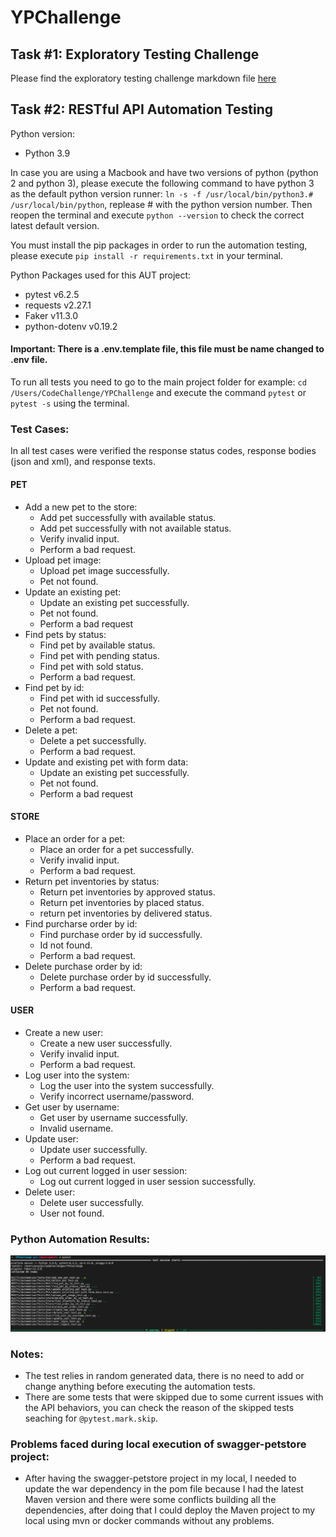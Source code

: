 # YPChallenge

## Task #1: Exploratory Testing Challenge
Please find the exploratory testing challenge markdown file [here](/Exploratory_Charters.md)

## Task #2: RESTful API Automation Testing
Python version:
- Python 3.9

In case you are using a Macbook and have two versions of python (python 2 and python 3), please execute the following command to have python 3 as the default python version runner: `ln -s -f /usr/local/bin/python3.# /usr/local/bin/python`, replease # with the python version number.
Then reopen the terminal and execute `python --version` to check the correct latest default version.

You must install the pip packages in order to run the automation testing, please execute `pip install -r requirements.txt` in your terminal.

Python Packages used for this AUT project:
- pytest v6.2.5
- requests v2.27.1
- Faker v11.3.0
- python-dotenv v0.19.2

#### Important: There is a **.env.template** file, this file must be name changed to **.env** file.

To run all tests you need to go to the main project folder for example: `cd /Users/CodeChallenge/YPChallenge` and execute the command `pytest` or `pytest -s` using the terminal.

### Test Cases:
In all test cases were verified the response status codes, response bodies (json and xml), and response texts.
#### PET
- Add a new pet to the store:
  - Add pet successfully with available status.
  - Add pet successfully with not available status.
  - Verify invalid input.
  - Perform a bad request.
- Upload pet image:
  - Upload pet image successfully.
  - Pet not found.
- Update an existing pet:
  - Update an existing pet successfully.
  - Pet not found.
  - Perform a bad request
- Find pets by status:
  - Find pet by available status.
  - Find pet with pending status.
  - Find pet with sold status.
  - Perform a bad request.
- Find pet by id:
  - Find pet with id successfully.
  - Pet not found.
  - Perform a bad request.
- Delete a pet:
  - Delete a pet successfully.
  - Perform a bad request.
- Update and existing pet with form data:
  - Update an existing pet successfully.
  - Pet not found.
  - Perform a bad request

#### STORE
- Place an order for a pet:
  - Place an order for a pet successfully.
  - Verify invalid input.
  - Perform a bad request.
- Return pet inventories by status:
  - Return pet inventories by approved status.
  - Return pet inventories by placed status.
  - return pet inventories by delivered status.
- Find purcharse order by id:
  - Find purchase order by id successfully.
  - Id not found.
  - Perform a bad request.
- Delete purchase order by id:
  - Delete purchase order by id successfully.
  - Perform a bad request.

#### USER
- Create a new user:
  - Create a new user successfully.
  - Verify invalid input.
  - Perform a bad request.
- Log user into the system:
  - Log the user into the system successfully.
  - Verify incorrect username/password.
- Get user by username:
  - Get user by username successfully.
  - Invalid username.
- Update user:
  - Update user successfully.
  - Perform a bad request.
- Log out current logged in user session:
  - Log out current logged in user session successfully.
- Delete user:
  - Delete user successfully.
  - User not found.

### Python Automation Results:
![Automation Results](/automation_result.png?raw=true)

### Notes:
- The test relies in random generated data, there is no need to add or change anything before executing the automation tests.
- There are some tests that were skipped due to some current issues with the API behaviors, you can check the reason of the skipped tests seaching for `@pytest.mark.skip`.

### Problems faced during local execution of swagger-petstore project:
- After having the swagger-petstore project in my local, I needed to update the war dependency in the pom file because I had the latest Maven version and there were some conflicts building all the dependencies, after doing that I could deploy the Maven project to my local using mvn or docker commands without any problems.